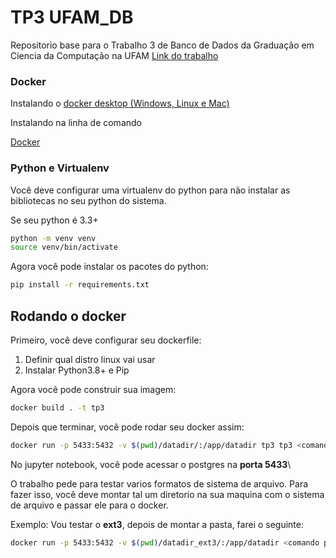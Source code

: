 # TP3 UFAM_DB

Repositorio base para o Trabalho 3 de Banco de Dados da Graduação em Ciencia da Computação na UFAM
[Link do trabalho](https://docs.google.com/document/d/17Uobq1brb6TbbCr64DWCEWG9J-LAGpgXuOC3BVpczx4/edit#)



    
### Docker

Instalando o [docker desktop (Windows, Linux e Mac)](https://www.docker.com/products/docker-desktop/)

Instalando na linha de comando

[Docker](https://www.digitalocean.com/community/tutorials/how-to-install-and-use-docker-on-ubuntu-20-04-pt)

### Python e Virtualenv

Você deve configurar uma virtualenv do python para não instalar as bibliotecas no seu python do sistema.

Se seu python é 3.3+

```bash
python -m venv venv
source venv/bin/activate
```

Agora você pode instalar os pacotes do python:

```bash
pip install -r requirements.txt
```

## Rodando o docker

Primeiro, você deve configurar seu dockerfile:

1. Definir qual distro linux vai usar
2. Instalar Python3.8+ e Pip

Agora você pode construir sua imagem:

```bash
docker build . -t tp3
```

Depois que terminar, você pode rodar seu docker assim:

```bash
docker run -p 5433:5432 -v $(pwd)/datadir/:/app/datadir tp3 tp3 <comando para subir o postgres>
```

No jupyter notebook, você pode acessar o postgres na **porta 5433**\

O trabalho pede para testar varios formatos de sistema de arquivo. Para fazer isso, você deve montar tal um diretorio na sua maquina com o sistema de arquivo e passar ele para o docker.

Exemplo: Vou testar o **ext3**, depois de montar a pasta, farei o seguinte:

```bash
docker run -p 5433:5432 -v $(pwd)/datadir_ext3/:/app/datadir <comando para subir o postgres>
```
